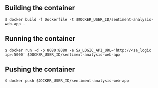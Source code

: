 
## Building the container
` $ docker build -f Dockerfile -t $DOCKER_USER_ID/sentiment-analysis-web-app . `

## Running the container
``` 
$ docker run -d -p 8080:8080 -e SA_LOGIC_API_URL='http://<sa_logic ip>:5000' $DOCKER_USER_ID/sentiment-analysis-web-app  
```

## Pushing the container
` $ docker push $DOCKER_USER_ID/sentiment-analysis-web-app `


